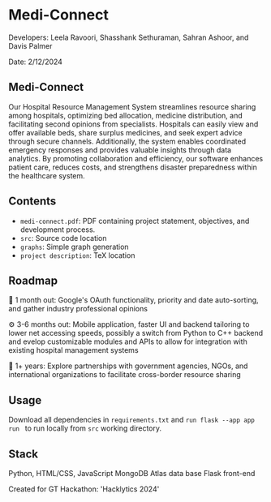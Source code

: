 # Medi-Connect

Developers: Leela Ravoori, Shasshank Sethuraman, Sahran Ashoor, and Davis Palmer

Date: 2/12/2024

## Medi-Connect

Our Hospital Resource Management System streamlines resource sharing among hospitals, optimizing bed allocation, medicine distribution, and facilitating second opinions from specialists. Hospitals can easily view and offer available beds, share surplus medicines, and seek expert advice through secure channels. Additionally, the system enables coordinated emergency responses and provides valuable insights through data analytics. By promoting collaboration and efficiency, our software enhances patient care, reduces costs, and strengthens disaster preparedness within the healthcare system.

## Contents

- `medi-connect.pdf`: PDF containing project statement, objectives, and development process.
- `src`: Source code location
- `graphs`: Simple graph generation
- `project description`: TeX location

## Roadmap

🔨 1 month out: Google's OAuth functionality, priority and date auto-sorting, and gather industry professional opinions

⚙️ 3-6 months out: Mobile application, faster UI and backend tailoring to lower net accessing speeds, possibly a switch from Python to C++ backend and evelop customizable modules and APIs to allow for integration with existing hospital management systems

🚀 1+ years: Explore partnerships with government agencies, NGOs, and international organizations to facilitate cross-border resource sharing

## Usage

Download all dependencies in `requirements.txt` and `run flask --app app run ` to run locally from `src` working directory.

## Stack

Python, HTML/CSS, JavaScript
MongoDB Atlas data base
Flask front-end

Created for GT Hackathon: 'Hacklytics 2024'
